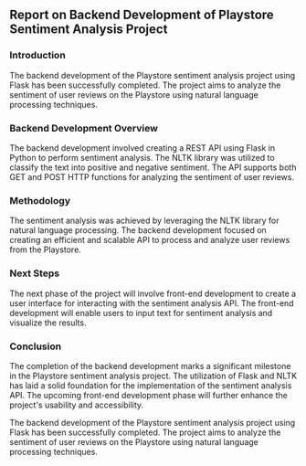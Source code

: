 ## Report on Backend Development of Playstore Sentiment Analysis Project

### Introduction
The backend development of the Playstore sentiment analysis project using Flask has been successfully completed. The project aims to analyze the sentiment of user reviews on the Playstore using natural language processing techniques.

### Backend Development Overview
The backend development involved creating a REST API using Flask in Python to perform sentiment analysis. The NLTK library was utilized to classify the text into positive and negative sentiment. The API supports both GET and POST HTTP functions for analyzing the sentiment of user reviews.

### Methodology
The sentiment analysis was achieved by leveraging the NLTK library for natural language processing. The backend development focused on creating an efficient and scalable API to process and analyze user reviews from the Playstore.

### Next Steps
The next phase of the project will involve front-end development to create a user interface for interacting with the sentiment analysis API. The front-end development will enable users to input text for sentiment analysis and visualize the results.

### Conclusion
The completion of the backend development marks a significant milestone in the Playstore sentiment analysis project. The utilization of Flask and NLTK has laid a solid foundation for the implementation of the sentiment analysis API. The upcoming front-end development phase will further enhance the project's usability and accessibility.

The backend development of the Playstore sentiment analysis project using Flask has been successfully completed. The project aims to analyze the sentiment of user reviews on the Playstore using natural language processing techniques.

